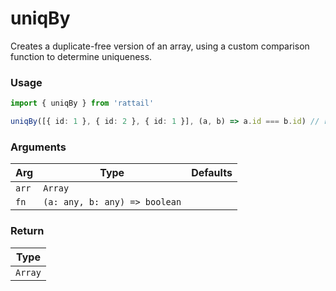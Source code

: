# uniqBy

Creates a duplicate-free version of an array, using a custom comparison function to determine uniqueness.

### Usage

```ts
import { uniqBy } from 'rattail'

uniqBy([{ id: 1 }, { id: 2 }, { id: 1 }], (a, b) => a.id === b.id) // returns [{ id: 1 }, { id: 2 }]
```

### Arguments

| Arg   | Type                          | Defaults |
| ----- | ----------------------------- | -------- |
| `arr` | `Array`                       |          |
| `fn`  | `(a: any, b: any) => boolean` |          |

### Return

| Type    |
| ------- |
| `Array` |
